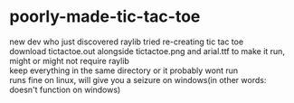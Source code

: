 # poorly-made-tic-tac-toe
new dev who just discovered raylib tried re-creating tic tac toe<br>
download tictactoe.out alongside tictactoe.png and arial.ttf to make it run, might or might not require raylib<br>
keep everything in the same directory or it probably wont run<br>
runs fine on linux, will give you a seizure on windows(in other words: doesn't function on windows)
